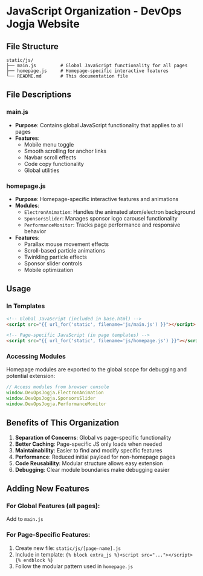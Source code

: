 # JavaScript Organization - DevOps Jogja Website

## File Structure

```
static/js/
├── main.js         # Global JavaScript functionality for all pages
├── homepage.js     # Homepage-specific interactive features
└── README.md       # This documentation file
```

## File Descriptions

### main.js
- **Purpose**: Contains global JavaScript functionality that applies to all pages
- **Features**:
  - Mobile menu toggle
  - Smooth scrolling for anchor links
  - Navbar scroll effects
  - Code copy functionality
  - Global utilities

### homepage.js
- **Purpose**: Homepage-specific interactive features and animations
- **Modules**:
  - `ElectronAnimation`: Handles the animated atom/electron background
  - `SponsorsSlider`: Manages sponsor logo carousel functionality
  - `PerformanceMonitor`: Tracks page performance and responsive behavior
- **Features**:
  - Parallax mouse movement effects
  - Scroll-based particle animations
  - Twinkling particle effects
  - Sponsor slider controls
  - Mobile optimization

## Usage

### In Templates
```html
<!-- Global JavaScript (included in base.html) -->
<script src="{{ url_for('static', filename='js/main.js') }}"></script>

<!-- Page-specific JavaScript (in page templates) -->
<script src="{{ url_for('static', filename='js/homepage.js') }}"></script>
```

### Accessing Modules
Homepage modules are exported to the global scope for debugging and potential extension:
```javascript
// Access modules from browser console
window.DevOpsJogja.ElectronAnimation
window.DevOpsJogja.SponsorsSlider
window.DevOpsJogja.PerformanceMonitor
```

## Benefits of This Organization

1. **Separation of Concerns**: Global vs page-specific functionality
2. **Better Caching**: Page-specific JS only loads when needed
3. **Maintainability**: Easier to find and modify specific features
4. **Performance**: Reduced initial payload for non-homepage pages
5. **Code Reusability**: Modular structure allows easy extension
6. **Debugging**: Clear module boundaries make debugging easier

## Adding New Features

### For Global Features (all pages):
Add to `main.js`

### For Page-Specific Features:
1. Create new file: `static/js/[page-name].js`
2. Include in template: `{% block extra_js %}<script src="..."></script>{% endblock %}`
3. Follow the modular pattern used in `homepage.js`
